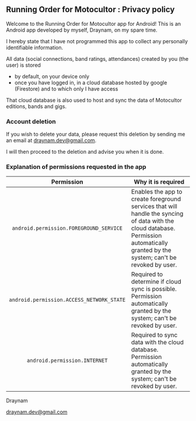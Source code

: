 ## Running Order for Motocultor : Privacy policy

Welcome to the Running Order for Motocultor app for Android! This is an Android app developed by myself, Draynam, on my spare time.

I hereby state that I have not programmed this app to collect any personally identifiable information.

All data (social connections, band ratings, attendances) created by you (the user) is stored 
- by default, on your device only
- once you have logged in, in a cloud database hosted by google (Firestore) and to which only I have access

That cloud database is also used to host and sync the data of Motocultor editions, bands and gigs. 

### Account deletion

If you wish to delete your data, please request this deletion by sending me an email at draynam.dev@gmail.com.

I will then proceed to the deletion and advise you when it is done.

### Explanation of permissions requested in the app

| Permission | Why it is required |
| :---: | --- |
| `android.permission.FOREGROUND_SERVICE` | Enables the app to create foreground services that will handle the syncing of data with the cloud database. Permission automatically granted by the system; can't be revoked by user. |
| `android.permission.ACCESS_NETWORK_STATE` | Required to determine if cloud sync is possible. Permission automatically granted by the system; can't be revoked by user. |
| `android.permission.INTERNET` | Required to sync data with the cloud database. Permission automatically granted by the system; can't be revoked by user. |

Draynam

draynam.dev@gmail.com
